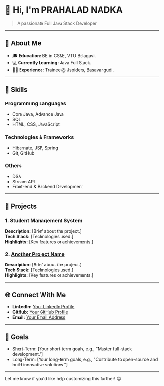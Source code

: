 # **👋 Hi, I'm PRAHALAD NADKA**

> A passionate Full Java Stack Developer

---

## **🌟 About Me**

- 🎓 **Education:** BE in CS&E, VTU Belagavi.  
- 💻 **Currently Learning:** Java Full Stack.  
- 👩‍💻 **Experience:** Trainee @ Jspiders, Basavangudi.

---

## **💼 Skills**

### **Programming Languages**  
- Core Java, Advance Java  
- SQL  
- HTML, CSS, JavaScript  

### **Technologies & Frameworks**  
- Hibernate, JSP, Spring
- Git, GitHub  

### **Others**  
- DSA  
- Stream API  
- Front-end & Backend Development  

---

## **📂 Projects**

### 1. **Student Management System**  
   **Description:** [Brief about the project.]  
   **Tech Stack:** [Technologies used.]  
   **Highlights:** [Key features or achievements.]

### 2. **[Another Project Name](#)**  
   **Description:** [Brief about the project.]  
   **Tech Stack:** [Technologies used.]  
   **Highlights:** [Key features or achievements.]

---

## **🌐 Connect With Me**

- **LinkedIn:** [Your LinkedIn Profile](#)  
- **GitHub:** [Your GitHub Profile](#)  
- **Email:** [Your Email Address](#)  

---

## **🚀 Goals**

- Short-Term: [Your short-term goals, e.g., "Master full-stack development."]  
- Long-Term: [Your long-term goals, e.g., "Contribute to open-source and build innovative solutions."]

---

Let me know if you'd like help customizing this further! 😊
